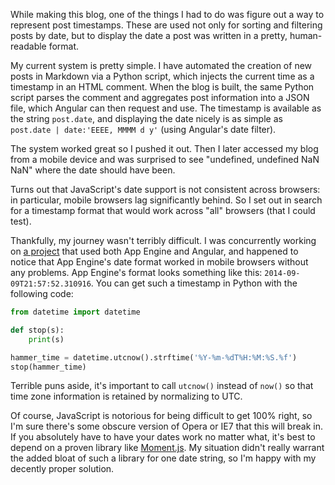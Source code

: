 <!--
layout: post
title: (Almost) Proper Cross-Browser Timestamps
date: 2014-09-09T21:57:52.310916
comments: true
categories: Web Development
-->

While making this blog, one of the things I had to do was figure out a way to represent post timestamps. These are used not only for sorting and filtering posts by date, but to display the date a post was written in a pretty, human-readable format.

<!-- more -->

My current system is pretty simple. I have automated the creation of new posts in Markdown via a Python script, which injects the current time as a timestamp in an HTML comment. When the blog is built, the same Python script parses the comment and aggregates post information into a JSON file, which Angular can then request and use. The timestamp is available as the string `post.date`, and displaying the date nicely is as simple as `post.date | date:'EEEE, MMMM d y'` (using Angular's date filter).

The system worked great so I pushed it out. Then I later accessed my blog from a mobile device and was surprised to see "undefined, undefined NaN NaN" where the date should have been.

Turns out that JavaScript's date support is not consistent across browsers: in particular, mobile browsers lag significantly behind. So I set out in search for a timestamp format that would work across "all" browsers (that I could test).

Thankfully, my journey wasn't terribly difficult. I was concurrently working on [a project](https://github.com/willyg302/Noat) that used both App Engine and Angular, and happened to notice that App Engine's date format worked in mobile browsers without any problems. App Engine's format looks something like this: `2014-09-09T21:57:52.310916`. You can get such a timestamp in Python with the following code:

```python
from datetime import datetime

def stop(s):
	print(s)

hammer_time = datetime.utcnow().strftime('%Y-%m-%dT%H:%M:%S.%f')
stop(hammer_time)
```

Terrible puns aside, it's important to call `utcnow()` instead of `now()` so that time zone information is retained by normalizing to UTC.

Of course, JavaScript is notorious for being difficult to get 100% right, so I'm sure there's some obscure version of Opera or IE7 that this will break in. If you absolutely have to have your dates work no matter what, it's best to depend on a proven library like [Moment.js](http://momentjs.com/). My situation didn't really warrant the added bloat of such a library for one date string, so I'm happy with my decently proper solution.
